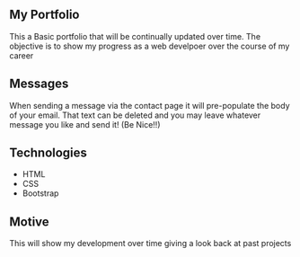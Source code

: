 ## My Portfolio 
This a Basic portfolio that will be continually updated over time. The objective is to show my progress as a web develpoer over the course of my career 

## Messages 
When sending a message via the contact page it will pre-populate the body of your email. That text can be deleted and you may leave whatever message you like and send it! (Be Nice!!)


## Technologies 
* HTML 
* CSS
* Bootstrap

## Motive
This will show my development over time giving a look back at past projects 


